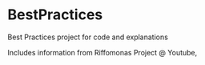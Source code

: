 # BestPractices
Best Practices project for code and explanations 


Includes information from Riffomonas Project @ Youtube, 
